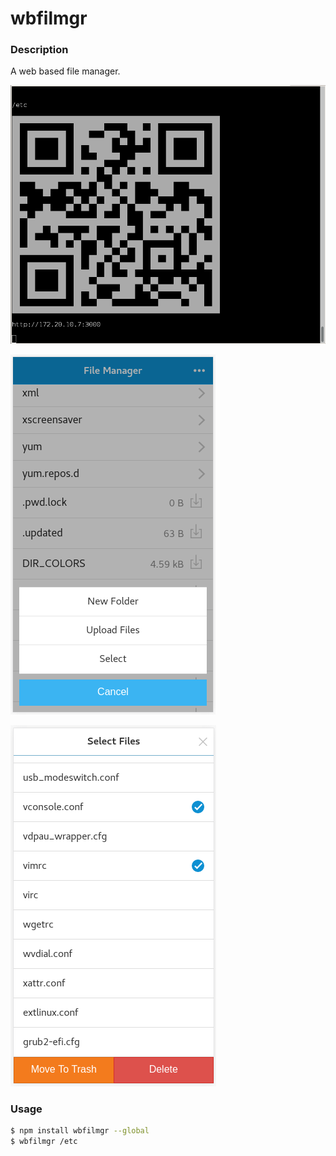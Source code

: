 # wbfilmgr

### Description

A web based file manager.

![qrdoe](https://raw.githubusercontent.com/zuojiang/wbfilmgr/1.x.x/screenshots/terminal-1.0.0.png)

![actions](https://raw.githubusercontent.com/zuojiang/wbfilmgr/1.x.x/screenshots/actions-1.0.0.png)

![select files](https://raw.githubusercontent.com/zuojiang/wbfilmgr/1.x.x/screenshots/selectfile-1.0.0.png)

### Usage
```sh
$ npm install wbfilmgr --global
$ wbfilmgr /etc
```
